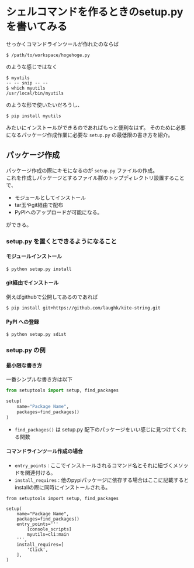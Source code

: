 シェルコマンドを作るときのsetup.pyを書いてみる
==================================================

せっかくコマンドラインツールが作れたのならば

```console
$ /path/to/workspace/hogehoge.py
```

のような感じではなく

```console
$ myutils
-- -- snip -- --
$ which myutils
/usr/local/bin/myutils
```

のような形で使いたいだろうし、

```console
$ pip install myutils
```

みたいにインストールができるのであればもっと便利なはず。
そのために必要になるパッケージ作成作業に必要な `setup.py` の最低限の書き方を紹介。


パッケージ作成
----------------

パッケージ作成の際にキモになるのが `setup.py` ファイルの作成。  
これを作成しパッケージとするファイル群のトップディレクトリ設置することで、

* モジュールとしてインストール
* tar玉やgit経由で配布
* PyPIへのアップロードが可能になる。

ができる。

### setup.py を置くとできるようになること

#### モジュールインストール

```
$ python setup.py install
```

#### git経由でインストール

例えばgithubで公開してあるのであれば

```
$ pip install git+https://github.com/laughk/kite-string.git
```

#### PyPI への登録

```
$ python setup.py sdist
```

### setup.py の例

#### 最小限な書き方

一番シンプルな書き方は以下

```python
from setuptools import setup, find_packages

setup(
    name="Package Name",
    packages=find_packages()
)
```

* `find_packages()` は setup.py 配下のパッケージをいい感じに見つけてくれる関数


#### コマンドラインツール作成の場合 

* `entry_points` : ここでインストールされるコマンド名とそれに紐づくメソッドを関連付ける。
* `install_requires` : 他のpypiパッケージに依存する場合はここに記載するとinstallの際に同時にインストールされる。

```
from setuptools import setup, find_packages

setup(
    name="Package Name",
    packages=find_packages()
    entry_points='''
        [console_scripts]
        myutils=cli:main
    ''',
    install_requires=[
        'Click',
    ],
)
```

